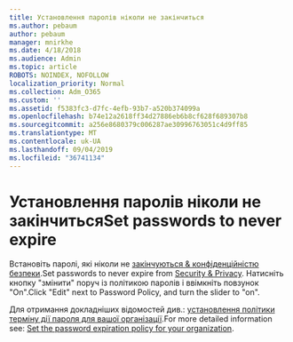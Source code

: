 ```yaml
---
title: Установлення паролів ніколи не закінчиться
ms.author: pebaum
author: pebaum
manager: mnirkhe
ms.date: 4/18/2018
ms.audience: Admin
ms.topic: article
ROBOTS: NOINDEX, NOFOLLOW
localization_priority: Normal
ms.collection: Adm_O365
ms.custom: ''
ms.assetid: f5383fc3-d7fc-4efb-93b7-a520b374099a
ms.openlocfilehash: b74e12a2618ff34d27886eb6b8cf628f689307b8
ms.sourcegitcommit: a256e8680379c006287ae30996763051c4d9ff85
ms.translationtype: MT
ms.contentlocale: uk-UA
ms.lasthandoff: 09/04/2019
ms.locfileid: "36741134"
---
```

# <a name="set-passwords-to-never-expire"></a><span data-ttu-id="6cc71-102">Установлення паролів ніколи не закінчиться</span><span class="sxs-lookup"><span data-stu-id="6cc71-102">Set passwords to never expire</span></span>

<span data-ttu-id="6cc71-103">Встановіть паролі, які ніколи не [закінчуються &amp; конфіденційністю безпеки](https://portal.office.com/adminportal/home#/settings/security).</span><span class="sxs-lookup"><span data-stu-id="6cc71-103">Set passwords to never expire from [Security &amp; Privacy](https://portal.office.com/adminportal/home#/settings/security).</span></span> <span data-ttu-id="6cc71-104">Натисніть кнопку "змінити" поруч із політикою паролів і ввімкніть повзунок "On".</span><span class="sxs-lookup"><span data-stu-id="6cc71-104">Click "Edit" next to Password Policy, and turn the slider to "on".</span></span>
  
<span data-ttu-id="6cc71-105">Для отримання докладніших відомостей див.: [установлення політики терміну дії пароля для вашої організації](https://docs.microsoft.com/office365/admin/manage/set-password-expiration-policy).</span><span class="sxs-lookup"><span data-stu-id="6cc71-105">For more detailed information see: [Set the password expiration policy for your organization](https://docs.microsoft.com/office365/admin/manage/set-password-expiration-policy).</span></span>
  


